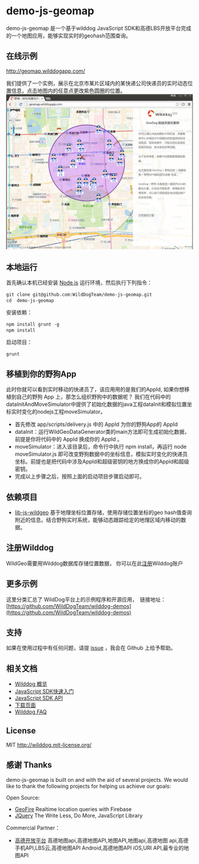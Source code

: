 # demo-js-geomap

demo-js-geomap 是一个基于wilddog JavaScript SDK和高德LBS开放平台完成的一个地图应用，能够实现实时的geohash范围查询。

## 在线示例
http://geomap.wilddogapp.com/

我们提供了一个实例，展示在北京市某片区域内的某快递公司快递员的实时动态位置信息，点击地图内的任意点更改紫色圆圈的位置。
[![ 在 GeoMap 演示截图](screenshot.jpg)](http://geomap.wilddogapp.com/)


## 本地运行

首先确认本机已经安装 [Node.js](http://nodejs.org/) 运行环境，然后执行下列指令：

```
git clone git@github.com:WildDogTeam/demo-js-geomap.git
cd  demo-js-geomap
```

安装依赖：

```
npm install grunt -g
npm install
```

启动项目：

```
grunt
```

## 移植到你的野狗App
此时你就可以看到实时移动的快递员了，该应用用的是我们的AppId, 如果你想移植到自己的野狗 App 上，那怎么组织野狗中的数据呢？
我们在代码中的dataInitAndMoveSimulator中提供了初始化数据的java工程dataInit和模拟位置坐标实时变化的nodejs工程moveSimulator。

* 首先修改 app/scripts/delivery.js 中的 AppId 为你的野狗App的 AppId
* dataInit：运行WildGeoDataGenerator类的main方法即可生成初始化数据，前提是你将代码中的 AppId 换成你的 AppId 。
* moveSimulator：进入该目录后，命令行中执行 npm install，再运行 node moveSimulator.js 即可改变野狗数据中的坐标信息，模拟实时变化的快递员坐标。前提也是把代码中涉及AppId和超级密钥的地方换成你的AppId和超级密钥。
* 完成以上步骤之后，按照上面的启动项目步骤启动即可。

## 依赖项目

* [lib-js-wildgeo](https://github.com/WildDogTeam/lib-js-wildgeo) 基于地理坐标位置存储，使用存储位置坐标的geo hash值查询附近的信息。结合野狗实时系统，能够动态跟踪给定的地理区域内移动的数据。


## 注册Wilddog
WildGeo需要用Wilddog数据库存储位置数据， 你可以在此[注册](https://www.wilddog.com/my-account/signup)Wilddog账户

## 更多示例

这里分类汇总了 WildDog平台上的示例程序和开源应用，　链接地址：[https://github.com/WildDogTeam/wilddog-demos](https://github.com/WildDogTeam/wilddog-demos)

## 支持
如果在使用过程中有任何问题，请提 [issue](https://github.com/WildDogTeam/demo-js-geomap/issues) ，我会在 Github 上给予帮助。

## 相关文档

* [Wilddog 概览](https://z.wilddog.com/overview/introduction)
* [JavaScript SDK快速入门](https://z.wilddog.com/web/quickstart)
* [JavaScript SDK API](https://z.wilddog.com/web/api)
* [下载页面](https://www.wilddog.com/download/)
* [Wilddog FAQ](https://z.wilddog.com/questions)

## License
MIT
http://wilddog.mit-license.org/

## 感谢 Thanks

demo-js-geomap is built on and with the aid of several  projects. We would like to thank the following projects for helping us achieve our goals:

Open Source:

* [GeoFire](https://github.com/firebase/geofire-js) Realtime location queries with Firebase
* [JQuery](http://jquery.com) The Write Less, Do More, JavaScript Library

Commercial Partner：

* [高德开放平台](http://lbs.amap.com)  高德地图api,高德地图API,地图API,地图api,高德地图 api,高德手机API,LBS云,高德地图API Android,高德地图API iOS,URI API,最专业的地图API
